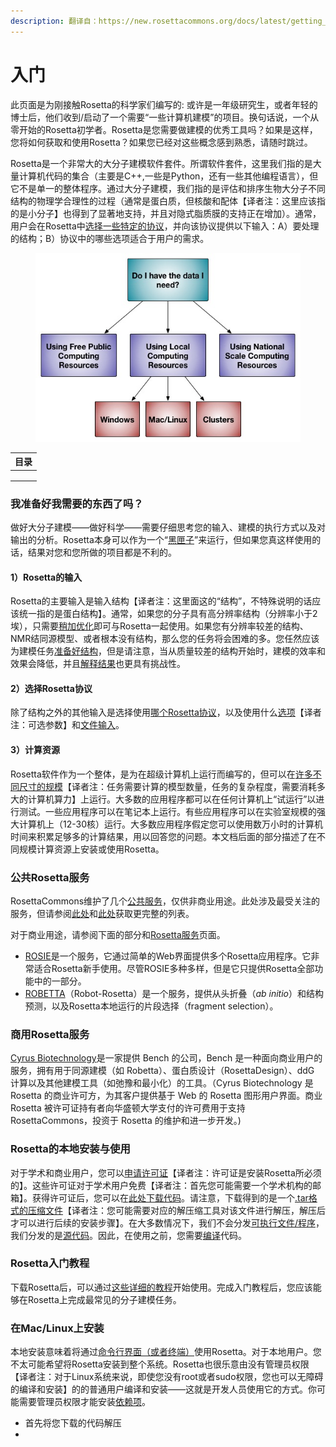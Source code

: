 ```yaml
---
description: 翻译自：https://new.rosettacommons.org/docs/latest/getting_started/Getting-Started
---
```


# 入门

此页面是为刚接触Rosetta的科学家们编写的: 或许是一年级研究生，或者年轻的博士后，他们收到/启动了一个需要“一些计算机建模”的项目。换句话说，一个从零开始的Rosetta初学者。Rosetta是您需要做建模的优秀工具吗？如果是这样，您将如何获取和使用Rosetta？如果您已经对这些概念感到熟悉，请随时跳过。

Rosetta是一个非常大的大分子建模软件套件。所谓软件套件，这里我们指的是大量计算机代码的集合（主要是C++,一些是Python，还有一些其他编程语言），但它不是单一的整体程序。通过大分子建模，我们指的是评估和排序生物大分子不同结构的物理学合理性的过程（通常是蛋白质，但核酸和配体【译者注：这里应该指的是小分子】也得到了显著地支持，并且对隐式脂质膜的支持正在增加）。通常，用户会在Rosetta中[选择一些特定的协议](https://new.rosettacommons.org/docs/latest/getting\_started/Solving-a-Biological-Problem)，并向该协议提供以下输入：A）要处理的结构；B）协议中的哪些选项适合于用户的需求。

<figure><img src="../.gitbook/assets/image.png" alt=""><figcaption></figcaption></figure>

| 目录 |
| -- |
|    |
|    |
|    |

### 我准备好我需要的东西了吗？

做好大分子建模——做好科学——需要仔细思考您的输入、建模的执行方式以及对输出的分析。Rosetta本身可以作为一个“[黑匣子](https://en.wikipedia.org/wiki/Black\_box)”来运行，但如果您真这样使用的话，结果对您和您所做的项目都是不利的。

#### 1）Rosetta的输入

Rosetta的主要输入是输入结构【译者注：这里面这的“结构”，不特殊说明的话应该统一指的是蛋白结构】。通常，如果您的分子具有高分辨率结构（分辨率小于2埃），只需要[稍加优化](https://new.rosettacommons.org/docs/latest/rosetta\_basics/preparation/preparing-structures)即可与Rosetta一起使用。如果您有分辨率较差的结构、NMR结同源模型、或者根本没有结构，那么您的任务将会困难的多。您任然应该为建模任务[准备好结构](https://new.rosettacommons.org/docs/latest/rosetta\_basics/preparation/preparing-structures)，但是请注意，当从质量较差的结构开始时，建模的效率和效果会降低，并且[解释结果](https://new.rosettacommons.org/docs/latest/getting\_started/Analyzing-Results)也更具有挑战性。

#### 2）选择Rosetta协议

除了结构之外的其他输入是选择使用[哪个Rosetta协议](https://new.rosettacommons.org/docs/latest/getting\_started/Solving-a-Biological-Problem)，以及使用什么[选项](https://new.rosettacommons.org/docs/latest/rosetta\_basics/running-rosetta-with-options#specifying-options)【译者注：可选参数】和[文件输入](https://new.rosettacommons.org/docs/latest/rosetta\_basics/file\_types/file-types-list#commonly-used-input-files)。

#### 3）计算资源

Rosetta软件作为一个整体，是为在超级计算机上运行而编写的，但可以在[许多不同尺寸的规模](https://new.rosettacommons.org/docs/latest/getting\_started/Rosetta-on-different-scales)【译者注：任务需要计算的模型数量，任务的复杂程度，需要消耗多大的计算机算力】上运行。大多数的应用程序都可以在任何计算机上“试运行”以进行测试。一些应用程序可以在笔记本上运行。有些应用程序可以在实验室规模的强大计算机上（12-30核）运行。大多数应用程序假定您可以使用数万小时的计算机时间来积累足够多的计算结果，用以回答您的问题。本文档后面的部分描述了在不同规模计算资源上安装或使用Rosetta。

### 公共Rosetta服务

RosettaCommons维护了几个[公共服务](https://new.rosettacommons.org/docs/latest/Rosetta-Servers)，仅供非商业用途。此处涉及最受关注的服务，但请参阅[此处](https://new.rosettacommons.org/docs/latest/Rosetta-Servers)和[此处](https://www.rosettacommons.org/software/servers)获取更完整的列表。

对于商业用途，请参阅下面的部分和[Rosetta服务](https://new.rosettacommons.org/docs/latest/Rosetta-Servers)页面。

* [ROSIE](http://rosie.rosettacommons.org/)是一个服务，它通过简单的Web界面提供多个Rosetta应用程序。它非常适合Rosetta新手使用。尽管ROSIE多种多样，但是它只提供Rosetta全部功能中的一部分。
* [ROBETTA](http://robetta.bakerlab.org/)（Robot-Rosetta）是一个服务，提供从头折叠（_ab initio_）和结构预测，以及Rosetta本地运行的片段选择（fragment selection）。

### 商用Rosetta服务

[Cyrus Biotechnology](https://cyrusbio.com/)是一家提供 Bench 的公司，Bench 是一种面向商业用户的服务，拥有用于同源建模（如 Robetta）、蛋白质设计（RosettaDesign）、ddG 计算以及其他建模工具（如弛豫和最小化）的工具。（Cyrus Biotechnology 是 Rosetta 的商业许可方，为其客户提供基于 Web 的 Rosetta 图形用户界面。商业 Rosetta 被许可证持有者向华盛顿大学支付的许可费用于支持 RosettaCommons，投资于 Rosetta 的维护和进一步开发。)

### Rosetta的本地安装与使用

对于学术和商业用户，您可以[申请许可证](http://c4c.uwc4c.com/express\_license\_technologies/rosetta)【译者注：许可证是安装Rosetta所必须的】。这些许可证对于学术用户免费【译者注：首先您可能需要一个学术机构的邮箱】。获得许可证后，您可以在[此处下载代码](https://www.rosettacommons.org/software/license-and-download)。请注意，下载得到的是一个[.tar格式的压缩文件](http://en.wikipedia.org/wiki/Tar\_\(computing\))【译者注：您可能需要对应的解压缩工具对该文件进行解压，解压后才可以进行后续的安装步骤】。在大多数情况下，我们不会分发[可执行文件/程序](http://en.wikipedia.org/wiki/Executable)，我们分发的是[源代码](http://en.wikipedia.org/wiki/Source\_code)。因此，在使用之前，您需要[编译](http://en.wikipedia.org/wiki/Compiler)代码。

### Rosetta入门教程

下载Rosetta后，可以通过[这些详细的教程](https://www.rosettacommons.org/demos/latest/Home#tutorials)开始使用。完成入门教程后，您应该能够在Rosetta上完成最常见的分子建模任务。

### 在Mac/Linux上安装

本地安装意味着将通过[命令行界面（或者终端）](http://en.wikipedia.org/wiki/Command-line\_interface)使用Rosetta。对于本地用户。您不太可能希望将Rosetta安装到整个系统。Rosetta也很乐意由没有管理员权限【译者注：对于Linux系统来说，即使您没有root或者sudo权限，您也可以无障碍的编译和安装】的的普通用户编译和安装——这就是开发人员使用它的方式。你可能需要管理员权限才能安装[依赖项](https://new.rosettacommons.org/docs/latest/build\_documentation/Build-Documentation#dependencies)。

* 首先将您下载的代码解压
*


